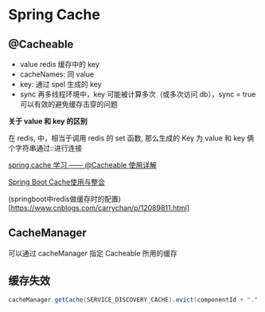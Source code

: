 # Spring Cache

## @Cacheable

- value redis 缓存中的 key
- cacheNames: 同 value
- key: 通过 spel 生成的 key
- sync 再多线程环境中，key 可能被计算多次（或多次访问 db），sync = true 可以有效的避免缓存击穿的问题

**关于 value 和 key 的区别**  

在 redis, 中，相当于调用 redis 的 set 函数, 那么生成的 Key 为 value 和 key 俩个字符串通过::进行连接


[spring cache 学习 —— @Cacheable 使用详解](https://www.cnblogs.com/coding-one/p/12401630.html)

[Spring Boot Cache使用与整合](https://www.cnblogs.com/ejiyuan/p/11014765.html)

(springboot中redis做缓存时的配置)[https://www.cnblogs.com/carrychan/p/12089811.html]

## CacheManager
可以通过 cacheManager 指定 Cacheable 所用的缓存

## 缓存失效
```java
cacheManager.getCache(SERVICE_DISCOVERY_CACHE).evict(componentId + "." + segmentId);
```